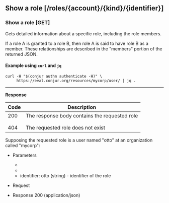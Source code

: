 ## Show a role [/roles/{account}/{kind}/{identifier}]

### Show a role [GET]

Gets detailed information about a specific role, including the role members.

If a role A is granted to a role B, then role A is said to have role B
as a member. These relationships are described in the "members"
portion of the returned JSON.

<!-- include(partials/role_kinds.md) -->

#### Example using `curl` and `jq`

```
curl -H "$(conjur authn authenticate -H)" \
     https://eval.conjur.org/resources/mycorp/user/ | jq .
```

---

<!-- include(partials/auth_header_table.md) -->

**Response**

| Code | Description                                       |
|------|---------------------------------------------------|
|  200 | The response body contains the requested role     |
|<!-- include(partials/http_401.md) -->|
|<!-- include(partials/http_403.md) -->|
|  404 | The requested role does not exist |

Supposing the requested role is a user named "otto" at an organization called "mycorp":

+ Parameters
  + <!-- include(partials/account_param.md) -->
  + <!-- include(partials/kind_param.md) -->
  + identifier: otto (string) - identifier of the role

+ Request
  <!-- include(partials/auth_header_code.md) -->
  
+ Response 200 (application/json)
